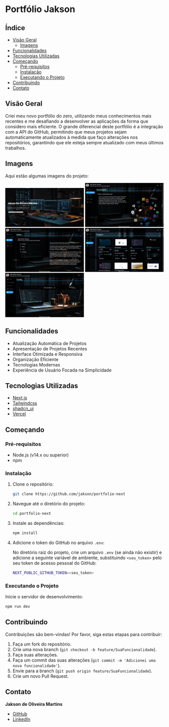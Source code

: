 # Portfólio Jakson

## Índice

- [Visão Geral](#visão-geral)
  - [Imagens](#Imagens)
- [Funcionalidades](#funcionalidades)
- [Tecnologias Utilizadas](#tecnologias-utilizadas)
- [Começando](#começando)
  - [Pré-requisitos](#pré-requisitos)
  - [Instalação](#instalação)
  - [Executando o Projeto](#executando-o-projeto)
- [Contribuindo](#contribuindo)
- [Contato](#contato)

## Visão Geral

Criei meu novo portfólio do zero, utilizando meus conhecimentos mais recentes e me desafiando a desenvolver as aplicações da forma que considero mais eficiente. O grande diferencial deste portfólio é a integração com a API do GitHub, permitindo que meus projetos sejam automaticamente atualizados à medida que faço alterações nos repositórios, garantindo que ele esteja sempre atualizado com meus últimos trabalhos.

## Imagens

Aqui estão algumas imagens do projeto:

<div>
    <img src="./img/git-1.png" alt="Imagem 1" width="250"/>
    <img src="./img/git-2.png" alt="Imagem 2" width="250"/>
    <img src="./img/git-3.png" alt="Imagem 3" width="250"/>
    <img src="./img/git-4.png" alt="Imagem 4" width="250"/>
    <img src="./img/git-5.png" alt="Imagem 5" width="250"/>
</div>

## Funcionalidades

- Atualização Automática de Projetos
- Apresentação de Projetos Recentes
- Interface Otimizada e Responsiva
- Organização Eficiente
- Tecnologias Modernas
- Experiência de Usuário Focada na Simplicidade

## Tecnologias Utilizadas

- [Next.js](https://nextjs.org/)
- [Tailwindcss](https://tailwindcss.com/)
- [shadcn_ui](https://ui.shadcn.com/)
- [Vercel](https://vercel.com/)

## Começando

### Pré-requisitos

- Node.js (v14.x ou superior)
- npm

### Instalação

1. Clone o repositório:

   ```bash
   git clone https://github.com/jakson/portfolio-next
   ```

2. Navegue até o diretório do projeto:

   ```bash
   cd portfolio-next
   ```

3. Instale as dependências:

   ```bash
   npm install
   ```

4. Adicione o token do GitHub no arquivo `.env`:

   No diretório raiz do projeto, crie um arquivo `.env` (se ainda não existir) e adicione a seguinte variável de ambiente, substituindo `<seu_token>` pelo seu token de acesso pessoal do GitHub:

   ```bash
   NEXT_PUBLIC_GITHUB_TOKEN=<seu_token>
   ```

### Executando o Projeto

Inicie o servidor de desenvolvimento:

```bash
npm run dev
```

## Contribuindo

Contribuições são bem-vindas! Por favor, siga estas etapas para contribuir:

1. Faça um fork do repositório.
2. Crie uma nova branch (`git checkout -b feature/SuaFuncionalidade`).
3. Faça suas alterações.
4. Faça um commit das suas alterações (`git commit -m 'Adicionei uma nova funcionalidade'`).
5. Envie para a branch (`git push origin feature/SuaFuncionalidade`).
6. Crie um novo Pull Request.

## Contato

**Jakson de Oliveira Martins**

- [GitHub](https://github.com/jaksondeoliveiramartins)
- [LinkedIn](https://www.linkedin.com/in/jaksondeoliveiramartins/)
